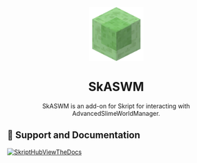<p align="center"><img width=125px src="./public/SlimeBlock.png"></p>  
<h1 align="center">SkASWM</h1>
<p align="center">SkASWM is an add-on for Skript for interacting with AdvancedSlimeWorldManager.</p>  

## 📃 Support and Documentation

[![SkriptHubViewTheDocs](http://skripthub.net/static/addon/ViewTheDocsButton.png)](http://skripthub.net/docs/?addon=SkASWM)
